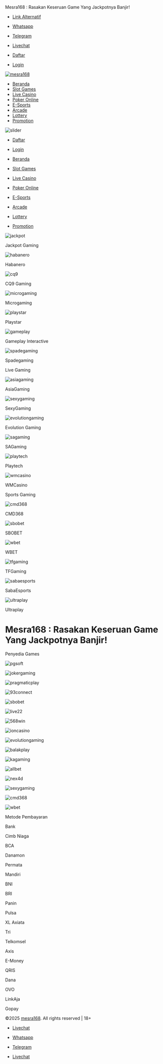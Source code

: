 Mesra168 : Rasakan Keseruan Game Yang Jackpotnya Banjir!


* [Link Alternatif](#)

* [Whatsapp](#)
* [Telegram](https://t.me/buaya77)
* [Livechat](https://direct.lc.chat/15057696/)

* [Daftar](https://b77morexq1.com)
* [Login](https://b77morexq1.com)

[![mesra168](https://mesra168.com/wp-content/themes/infinity/images/logo.png)](https://mesra168.com)

* [Beranda](#)
* [Slot Games](#)
* [Live Casino](#)
* [Poker Online](#)
* [E-Sports](#)
* [Arcade](#)
* [Lottery](#)
* [Promotion](#)

![slider](https://mesra168.com/wp-content/themes/infinity/images/slider/slider.jpg)

* [Daftar](https://b77morexq1.com)
* [Login](https://b77morexq1.com)

* [Beranda](#)
* [Slot Games](#)
* [Live Casino](#)
* [Poker Online](#)
* [E-Sports](#)
* [Arcade](#)
* [Lottery](#)
* [Promotion](#)

![jackpot](https://mesra168.com/wp-content/themes/infinity/images/jackpot.gif)

Jackpot Gaming

![habanero](https://mesra168.com/wp-content/themes/infinity/images/games/slots/habanero.png)

Habanero

![cq9](https://mesra168.com/wp-content/themes/infinity/images/games/slots/cq9.png)

CQ9 Gaming

![microgaming](https://mesra168.com/wp-content/themes/infinity/images/games/slots/microgaming.png)

Microgaming

![playstar](https://mesra168.com/wp-content/themes/infinity/images/games/slots/playstar.png)

Playstar

![gameplay](https://mesra168.com/wp-content/themes/infinity/images/games/slots/gameplay.png)

Gameplay Interactive

![spadegaming](https://mesra168.com/wp-content/themes/infinity/images/games/slots/spadegaming.png)

Spadegaming

Live Gaming

![asiagaming](https://mesra168.com/wp-content/themes/infinity/images/games/casino/asiagaming.png)

AsiaGaming

![sexygaming](https://mesra168.com/wp-content/themes/infinity/images/games/casino/sexygaming.png)

SexyGaming

![evolutiongaming](https://mesra168.com/wp-content/themes/infinity/images/games/casino/evolutiongaming.png)

Evolution Gaming

![sagaming](https://mesra168.com/wp-content/themes/infinity/images/games/casino/sagaming.png)

SAGaming

![playtech](https://mesra168.com/wp-content/themes/infinity/images/games/casino/playtech.png)

Playtech

![wmcasino](https://mesra168.com/wp-content/themes/infinity/images/games/casino/wmcasino.png)

WMCasino

Sports Gaming

![cmd368](https://mesra168.com/wp-content/themes/infinity/images/games/sports/cmd368.png)

CMD368

![sbobet](https://mesra168.com/wp-content/themes/infinity/images/games/sports/sbobet.png)

SBOBET

![wbet](https://mesra168.com/wp-content/themes/infinity/images/games/sports/wbet.png)

WBET

![tfgaming](https://mesra168.com/wp-content/themes/infinity/images/games/sports/tfgaming.png)

TFGaming

![sabaesports](https://mesra168.com/wp-content/themes/infinity/images/games/sports/sabaesports.png)

SabaEsports

![ultraplay](https://mesra168.com/wp-content/themes/infinity/images/games/sports/ultraplay.png)

Ultraplay

Mesra168 : Rasakan Keseruan Game Yang Jackpotnya Banjir!
========================================================

Penyedia Games

![pgsoft](https://mesra168.com/wp-content/themes/infinity/images/provider/pgsoft.png)

![jokergaming](https://mesra168.com/wp-content/themes/infinity/images/provider/jokergaming.png)

![pragmaticplay](https://mesra168.com/wp-content/themes/infinity/images/provider/pragmaticplay.png)

![93connect](https://mesra168.com/wp-content/themes/infinity/images/provider/93connect.png)

![sbobet](https://mesra168.com/wp-content/themes/infinity/images/provider/sbobet.png)

![live22](https://mesra168.com/wp-content/themes/infinity/images/provider/live22.png)

![568win](https://mesra168.com/wp-content/themes/infinity/images/provider/568win.png)

![ioncasino](https://mesra168.com/wp-content/themes/infinity/images/provider/ioncasino.png)

![evolutiongaming](https://mesra168.com/wp-content/themes/infinity/images/provider/evolutiongaming.png)

![balakplay](https://mesra168.com/wp-content/themes/infinity/images/provider/balakplay.png)

![kagaming](https://mesra168.com/wp-content/themes/infinity/images/provider/kagaming.png)

![allbet](https://mesra168.com/wp-content/themes/infinity/images/provider/allbet.png)

![nex4d](https://mesra168.com/wp-content/themes/infinity/images/provider/nex4d.png)

![sexygaming](https://mesra168.com/wp-content/themes/infinity/images/provider/sexygaming.png)

![cmd368](https://mesra168.com/wp-content/themes/infinity/images/provider/cmd368.png)

![wbet](https://mesra168.com/wp-content/themes/infinity/images/provider/wbet.png)

Metode Pembayaran

Bank

Cimb Niaga

BCA

Danamon

Permata

Mandiri

BNI

BRI

Panin

Pulsa

XL Axiata

Tri

Telkomsel

Axis

E-Money

QRIS

Dana

OVO

LinkAja

Gopay

©2025 [mesra168](https://mesra168.com/). All rights reserved | 18+

* [Livechat](https://direct.lc.chat/15057696/)

* [Whatsapp](#)
* [Telegram](https://t.me/buaya77)
* [Livechat](https://direct.lc.chat/15057696/)